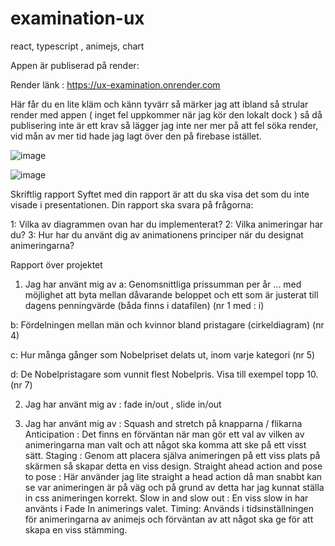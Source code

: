 # examination-ux
react, typescript , animejs, chart


Appen är publiserad på render: 

Render länk : https://ux-examination.onrender.com 

Här får du en lite kläm och känn tyvärr så märker jag att ibland så strular render med appen ( inget fel uppkommer när jag kör den lokalt dock ) så då publisering inte är ett krav så lägger jag inte ner mer på att fel söka render, vid mån av mer tid hade jag lagt över den på firebase istället.


![image](https://user-images.githubusercontent.com/83230387/207112376-890c00c6-aa04-4c7b-a429-f75fcbf252c9.png)



![image](https://user-images.githubusercontent.com/83230387/207113251-a62d0bc4-b68c-4916-9134-b8caba488b0f.png)





Skriftlig rapport
Syftet med din rapport är att du ska visa det som du inte visade i presentationen. Din rapport ska svara på frågorna:

1: Vilka av diagrammen ovan har du implementerat?
2: Vilka animeringar har du?
3: Hur har du använt dig av animationens principer när du designat animeringarna?









Rapport över projektet


1. Jag har använt mig av 
   a: Genomsnittliga prissumman per år
... med möjlighet att byta mellan dåvarande beloppet och ett som är justerat till dagens penningvärde (båda finns i datafilen) (nr 1 med : i)

  b: Fördelningen mellan män och kvinnor bland pristagare (cirkeldiagram) (nr 4)
  
  c: Hur många gånger som Nobelpriset delats ut, inom varje kategori (nr 5)
  
  d: De Nobelpristagare som vunnit flest Nobelpris. Visa till exempel topp 10. (nr 7)
  
  
2. Jag har använt mig av : fade in/out  ,   slide in/out


3. Jag har använt mig av : 
  Squash and stretch på knapparna / flikarna
  Anticipation : Det finns en förväntan när man gör ett val av vilken av animeringarna man valt och att något ska komma att ske på ett visst sätt.
  Staging : Genom att placera själva animeringen på ett viss plats på skärmen så skapar detta en viss design.
  Straight ahead action and pose to pose : Här använder jag lite straight a head action då man snabbt kan se var animeringen är på väg och på grund av detta har jag     kunnat ställa in css animeringen korrekt.
  Slow in and slow out : En viss slow in har använts i Fade In animerings valet.
  Timing: Används i tidsinställningen för animeringarna av animejs och förväntan av att något ska ge för att skapa en viss stämming.
  
  
  
